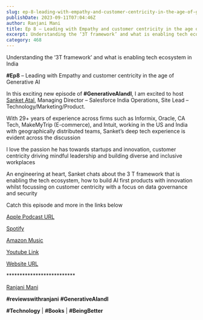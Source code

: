 ```yaml
---
slug: ep-8-leading-with-empathy-and-customer-centricity-in-the-age-of-generative-ai
publishDate: 2023-09-11T07:04:46Z
author: Ranjani Mani
title: Ep 8 – Leading with Empathy and customer centricity in the age of Generative AI 
excerpt: Understanding the ‘3T framework’ and what is enabling tech ecosystem in India #Ep8 – Leading with Empathy and customer centricity in the age of Generative AI In this exciting new episode of #GenerativeAIandI, I am excited to host Sanket Atal, Managing Director – Salesforce India Operations, Site Lead – Technology/Marketing/Product. With 29+ years of experience  ... 
category: 468
---
```


Understanding the ‘3T framework’ and what is enabling tech ecosystem in India

**#Ep8** – Leading with Empathy and customer centricity in the age of Generative AI

In this exciting new episode of **#GenerativeAIandI**, I am excited to host [Sanket Atal](https://www.linkedin.com/feed/#), Managing Director – Salesforce India Operations, Site Lead – Technology/Marketing/Product.

With 29+ years of experience across firms such as Informix, Oracle, CA Tech, MakeMyTrip (E-commerce), and Intuit, working in the US and India with geographically distributed teams, Sanket’s deep tech experience is evident across the discussion

I love the passion he has towards startups and innovation, customer centricity driving mindful leadership and building diverse and inclusive workplaces

An engineering at heart, Sanket chats about the 3 T framework that is enabling the tech ecosystem, how to build AI first products with innovation whilst focussing on customer centricity with a focus on data governance and security

Catch this episode and more in the links below

[Apple Podcast URL](https://podcasts.apple.com/us/podcast/generative-ai-and-i-with-ranjani-mani/id1686505022)

[Spotify](https://open.spotify.com/show/3nnRc5woGyeUaRyq0THsOJ)

[Amazon Music](https://music.amazon.com/podcasts/ca06b306-e283-4517-989c-21975c72c6aa)

[Youtube Link](https://music.amazon.com/podcasts/ca06b306-e283-4517-989c-21975c72c6aa) 

[Website URL](https://indianacademyofgenerativeai.podbean.com/)

\*\*\*\*\*\*\*\*\*\*\*\*\*\*\*\*\*\*\*\*\*\*\*\*\*\*

[Ranjani Mani](https://www.linkedin.com/feed/#)

**#reviewswithranjani** **#GenerativeAIandI**

**#Technology** | **#Books** | **#BeingBetter**